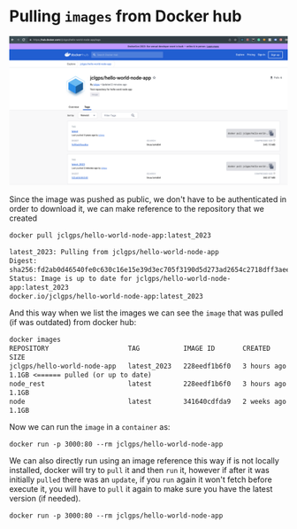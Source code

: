 # Pulling `images` from Docker hub

![docker-hub-website.png](docker-hub-website.png)

Since the image was pushed as public, we don't have to be authenticated in order to download it,
we can make reference to the repository that we created
```shell
docker pull jclgps/hello-world-node-app:latest_2023
```

```shell-output
latest_2023: Pulling from jclgps/hello-world-node-app
Digest: sha256:fd2ab0d46540fe0c630c16e15e39d3ec705f3190d5d273ad2654c2718dff3aee
Status: Image is up to date for jclgps/hello-world-node-app:latest_2023
docker.io/jclgps/hello-world-node-app:latest_2023
```

And this way when we list the images we can see the `image` that was pulled (if was outdated) from docker hub:

```shell-output
docker images
REPOSITORY                    TAG           IMAGE ID       CREATED       SIZE
jclgps/hello-world-node-app   latest_2023   228eedf1b6f0   3 hours ago   1.1GB <====== pulled (or up to date)
node_rest                     latest        228eedf1b6f0   3 hours ago   1.1GB
node                          latest        341640cdfda9   2 weeks ago   1.1GB
```

Now we can run the `image` in a `container` as:

```shell
docker run -p 3000:80 --rm jclgps/hello-world-node-app
```


We can also directly run using an image reference this way if is not locally installed, docker will try to `pull` it
and then `run` it, however if after it was initially `pulled` there was an `update`, if you `run` again it won't fetch
before execute it, you will have to `pull` it again to make sure you have the latest version (if needed).

```shell
docker run -p 3000:80 --rm jclgps/hello-world-node-app
```





